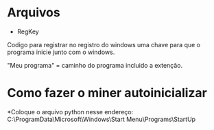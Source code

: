 # Arquivos
* RegKey

Codigo para registrar no registro do windows uma chave para que o programa 
inicie junto com o windows.

"Meu programa" = caminho do programa incluido a extenção.



# Como fazer o miner autoinicializar

*Coloque o arquivo python nesse endereço: C:\ProgramData\Microsoft\Windows\Start Menu\Programs\StartUp
